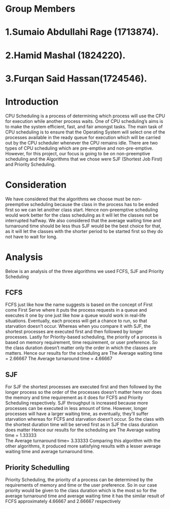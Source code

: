 # Group Members
# 1.Sumaio Abdullahi Rage (1713874).
# 2.Hamid Mashal (1824220).
# 3.Furqan Said Hassan(1724546).

# Introduction
CPU Scheduling is a process of determining which process will use the CPU for execution while another process waits. One of CPU scheduling’s aims is to make the system efficient, fast, and fair amongst tasks. The main task of CPU scheduling is to ensure that the Operating System will select one of the processes available in the ready queue for execution which will be carried out by the CPU scheduler whenever the CPU remains idle. There are two types of CPU scheduling which are pre-emptive and non-pre-emptive. However, for this project, our focus is going to be on non-preemptive scheduling and the Algorithms that we chose were SJF (Shortest Job First) and Priority Scheduling. 


# Consideration
We have considered that the algorithms we choose must be non-preemptive scheduling because the class in the process has to be ended first so we can let another class start.  Hence non-preemptive scheduling would work better for the class scheduling as it will let the classes not be interrupted halfway. We also considered that the average waiting time and turnaround time should be less thus SJF would be the best choice for that, as it will let the classes with the shorter period to be started first so they do not have to wait for long.

# Analysis
Below is an analysis of the three algorithms we used FCFS, SJF and Priority Scheduling 

## FCFS
FCFS just like how the name suggests is based on the concept of First come First Serve where it puts the process requests in a queue and executes it one by one just like how a queue would work in real-life situations. Eventually, each process will get a chance to run, so that starvation doesn’t occur. Whereas when you compare it with SJF, the shortest processes are executed first and then followed by longer processes. Lastly for Priority-based scheduling, the priority of a process is based on memory requirement, time requirement, or user preference.
So the class duration doesn’t matter only the order in which the classes are matters.
Hence our results for the scheduling are 
The Average waiting time = 2.66667 
The Average turnaround time = 4.66667


## SJF
For SJF the shortest processes are executed first and then followed by the longer process so the order of the processes doesn’t matter here nor does the memory and time requirement as it does for FCFS and Priority Scheduling respectively. SJF throughput is increased because more processes can be executed in less amount of time. However, longer processes will have a larger waiting time, as eventually, they’ll suffer starvation whereas for FCFS and starvation doesn’t occur.
So the class with the shortest duration time will be served first as in SJF the class duration does matter
Hence our results for the scheduling are 
The Average waiting time = 1.33333  
The Average turnaround time= 3.33333
Comparing this algorithm with the other algorithms, it produced more satisfying results with a lesser average waiting time and average turnaround time.


## Priority Schedulling
Priority Scheduling, the priority of a process can be determined by the requirements of memory and time or the user preference. So in our case priority would be given to the class duration which is the most so for the average turnaround time and average waiting time it has the similar result of FCFS approximately 4.66667 and 2.66667 respectively 


